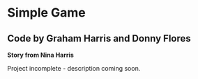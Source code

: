 # Simple Game

## Code by Graham Harris and Donny Flores
<b>Story from Nina Harris</b> </br>

Project incomplete - description coming soon.